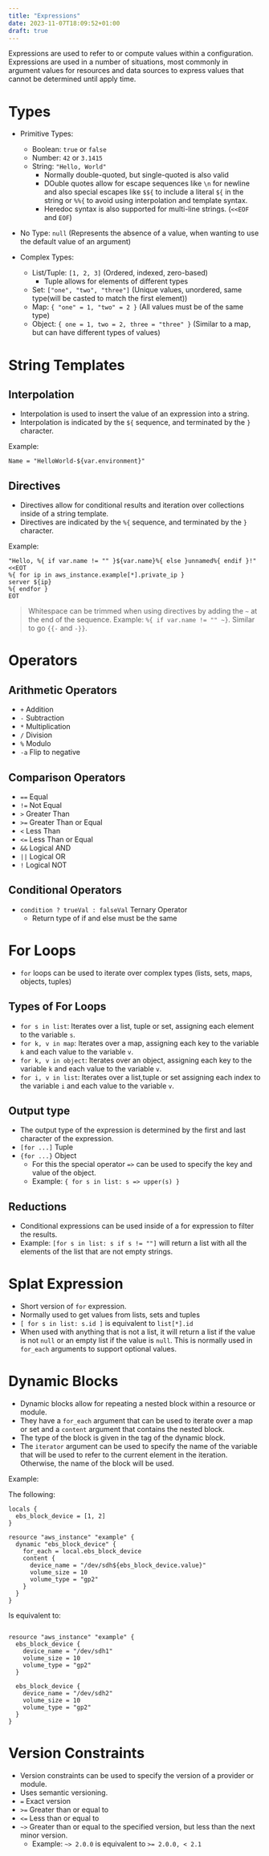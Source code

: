 ```yaml
---
title: "Expressions"
date: 2023-11-07T18:09:52+01:00
draft: true
---
```


Expressions are used to refer to or compute values within a configuration. Expressions are used in a number of situations, most commonly in argument values for resources and data sources to express values that cannot be determined until apply time.

# Types 

- Primitive Types: 
  - Boolean: `true` or `false`
  - Number: `42` or `3.1415`
  - String: `"Hello, World"`
    - Normally double-quoted, but single-quoted is also valid
    - DOuble quotes allow for escape sequences like `\n` for newline and also special escapes like `$${` to include a literal `${` in the string or `%%{` to avoid using interpolation and template syntax.
    - Heredoc syntax is also supported for multi-line strings. (`<<EOF` and `EOF`)

- No Type: `null` (Represents the absence of a value, when wanting to use the default value of an argument)

- Complex Types:
  - List/Tuple: `[1, 2, 3]` (Ordered, indexed, zero-based)
    - Tuple allows for elements of different types
  - Set: `["one", "two", "three"]` (Unique values, unordered, same type(will be casted to match the first element))
  - Map: `{ "one" = 1, "two" = 2 }` (All values must be of the same type)
  - Object: `{ one = 1, two = 2, three = "three" }` (Similar to a map, but can have different types of values)


# String Templates

## Interpolation

- Interpolation is used to insert the value of an expression into a string.
- Interpolation is indicated by the `${` sequence, and terminated by the `}` character.

Example:

```hcl
Name = "HelloWorld-${var.environment}"
```

## Directives

- Directives allow for conditional results and iteration over collections inside of a string template.
- Directives are indicated by the `%{` sequence, and terminated by the `}` character.

Example:

```hcl
"Hello, %{ if var.name != "" }${var.name}%{ else }unnamed%{ endif }!"
<<EOT
%{ for ip in aws_instance.example[*].private_ip }
server ${ip}
%{ endfor }
EOT
```

> Whitespace can be trimmed when using directives by adding the `~` at the end of the sequence. Example: `%{ if var.name != "" ~}`. Similar to go `{{-` and `-}}`.


# Operators

## Arithmetic Operators
- `+` Addition
- `-` Subtraction
- `*` Multiplication
- `/` Division
- `%` Modulo
- `-a` Flip to negative

## Comparison Operators
- `==` Equal
- `!=` Not Equal
- `>` Greater Than
- `>=` Greater Than or Equal
- `<` Less Than
- `<=` Less Than or Equal
- `&&` Logical AND
- `||` Logical OR
- `!` Logical NOT

## Conditional Operators
- `condition ? trueVal : falseVal` Ternary Operator
  - Return type of if and else must be the same

# For Loops

- `for` loops can be used to iterate over complex types (lists, sets, maps, objects, tuples)

## Types of For Loops

- `for s in list`: Iterates over a list, tuple or set, assigning each element to the variable `s`.
- `for k, v in map`: Iterates over a map, assigning each key to the variable `k` and each value to the variable `v`.
- `for k, v in object`: Iterates over an object, assigning each key to the variable `k` and each value to the variable `v`.
- `for i, v in list`: Iterates over a list,tuple or set assigning each index to the variable `i` and each value to the variable `v`.

## Output type

- The output type of the expression is determined by the first and last character of the expression.
- `[for ...]` Tuple
- `{for ...}` Object
  - For this the special operator `=>` can be used to specify the key and value of the object.
  - Example: `{ for s in list: s => upper(s) }` 

## Reductions

- Conditional expressions can be used inside of a for expression to filter the results.
- Example: `[for s in list: s if s != ""]` will return a list with all the elements of the list that are not empty strings.


# Splat Expression

- Short version of `for` expression.
- Normally used to get values from lists, sets and tuples
- `[ for s in list: s.id ]` is equivalent to `list[*].id`
- When used with anything that is not a list, it will return a list if the value is not `null`  or an empty list if the value is `null`. This is normally used in `for_each` arguments to support optional values.

# Dynamic Blocks

- Dynamic blocks allow for repeating a nested block within a resource or module.
- They have a `for_each` argument that can be used to iterate over a map or set and a `content` argument that contains the nested block.
- The type of the block is given in the tag of the dynamic block.
- The `iterator` argument can be used to specify the name of the variable that will be used to refer to the current element in the iteration. Otherwise, the name of the block will be used.

Example:

The following:

```hcl
locals {
  ebs_block_device = [1, 2]
}

resource "aws_instance" "example" {
  dynamic "ebs_block_device" {
    for_each = local.ebs_block_device
    content {
      device_name = "/dev/sdh${ebs_block_device.value}"
      volume_size = 10
      volume_type = "gp2"
    }
  }
}
```

Is equivalent to:

```hcl

resource "aws_instance" "example" {
  ebs_block_device {
    device_name = "/dev/sdh1"
    volume_size = 10
    volume_type = "gp2"
  }

  ebs_block_device {
    device_name = "/dev/sdh2"
    volume_size = 10
    volume_type = "gp2"
  }
}
```

# Version Constraints

- Version constraints can be used to specify the version of a provider or module.
- Uses semantic versioning.
- `=` Exact version
- `>=` Greater than or equal to
- `<=` Less than or equal to
- `~>` Greater than or equal to the specified version, but less than the next minor version.
  - Example: `~> 2.0.0` is equivalent to `>= 2.0.0, < 2.1`